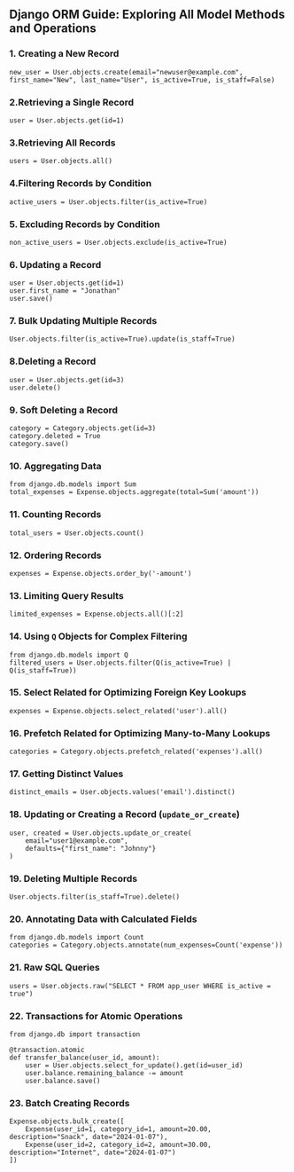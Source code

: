 ## Django ORM Guide: Exploring All Model Methods and Operations

### 1. Creating a New Record
```python3
new_user = User.objects.create(email="newuser@example.com", first_name="New", last_name="User", is_active=True, is_staff=False)
```

### 2.Retrieving a Single Record
```python3
user = User.objects.get(id=1)
```

### 3.Retrieving All Records
```python3
users = User.objects.all()
```

### 4.Filtering Records by Condition
```python3
active_users = User.objects.filter(is_active=True)
```

### 5. Excluding Records by Condition
```python3
non_active_users = User.objects.exclude(is_active=True)
```

### 6. Updating a Record
```python3
user = User.objects.get(id=1)
user.first_name = "Jonathan"
user.save()
```

### 7. Bulk Updating Multiple Records

```python3
User.objects.filter(is_active=True).update(is_staff=True)
```

### 8.Deleting a Record

```python3
user = User.objects.get(id=3)
user.delete()
```
### 9. Soft Deleting a Record

```python3
category = Category.objects.get(id=3)
category.deleted = True
category.save()
```

### 10. Aggregating Data

```python3
from django.db.models import Sum
total_expenses = Expense.objects.aggregate(total=Sum('amount'))
```

### 11. Counting Records

```python3
total_users = User.objects.count()
```

### 12. Ordering Records

```python3
expenses = Expense.objects.order_by('-amount')
```

### 13. Limiting Query Results

```python3
limited_expenses = Expense.objects.all()[:2]
```

### 14. Using ```Q``` Objects for Complex Filtering

```python3
from django.db.models import Q
filtered_users = User.objects.filter(Q(is_active=True) | Q(is_staff=True))
```

### 15. Select Related for Optimizing Foreign Key Lookups

```python3
expenses = Expense.objects.select_related('user').all()
```

### 16. Prefetch Related for Optimizing Many-to-Many Lookups

```python3
categories = Category.objects.prefetch_related('expenses').all()
```

### 17. Getting Distinct Values

```python3
distinct_emails = User.objects.values('email').distinct()
```

### 18. Updating or Creating a Record (```update_or_create```)

```python3
user, created = User.objects.update_or_create(
    email="user1@example.com",
    defaults={"first_name": "Johnny"}
)
```

### 19. Deleting Multiple Records

```python3
User.objects.filter(is_staff=True).delete()
```

### 20. Annotating Data with Calculated Fields

```python3
from django.db.models import Count
categories = Category.objects.annotate(num_expenses=Count('expense'))
```

### 21. Raw SQL Queries

```python3
users = User.objects.raw("SELECT * FROM app_user WHERE is_active = true")
```

### 22. Transactions for Atomic Operations

```python3
from django.db import transaction

@transaction.atomic
def transfer_balance(user_id, amount):
    user = User.objects.select_for_update().get(id=user_id)
    user.balance.remaining_balance -= amount
    user.balance.save()
```

### 23. Batch Creating Records

```python3
Expense.objects.bulk_create([
    Expense(user_id=1, category_id=1, amount=20.00, description="Snack", date="2024-01-07"),
    Expense(user_id=2, category_id=2, amount=30.00, description="Internet", date="2024-01-07")
])
```









